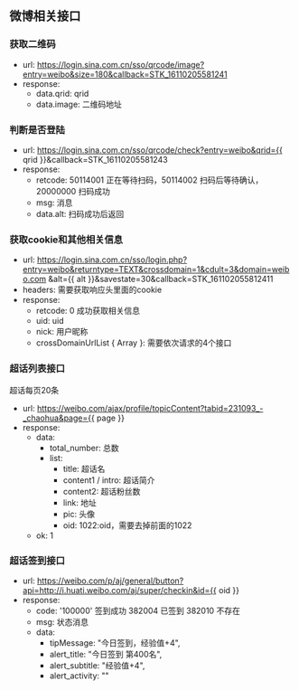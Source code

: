 ## 微博相关接口

### 获取二维码

* url: https://login.sina.com.cn/sso/qrcode/image?entry=weibo&size=180&callback=STK_16110205581241
* response:
  * data.qrid: qrid
  * data.image: 二维码地址
  
### 判断是否登陆

* url: https://login.sina.com.cn/sso/qrcode/check?entry=weibo&qrid={{ qrid }}&callback=STK_16110205581243
* response: 
  * retcode: 50114001 正在等待扫码，50114002 扫码后等待确认，20000000 扫码成功
  * msg: 消息
  * data.alt: 扫码成功后返回
  
### 获取cookie和其他相关信息

* url: https://login.sina.com.cn/sso/login.php?entry=weibo&returntype=TEXT&crossdomain=1&cdult=3&domain=weibo.com
  &alt={{ alt }}&savestate=30&callback=STK_161102055812411
* headers: 需要获取响应头里面的cookie
* response: 
  * retcode: 0 成功获取相关信息
  * uid: uid
  * nick: 用户昵称
  * crossDomainUrlList { Array<string> }: 需要依次请求的4个接口
  
### 超话列表接口

超话每页20条

* url: https://weibo.com/ajax/profile/topicContent?tabid=231093_-_chaohua&page={{ page }}
* response:
  * data:
    * total_number: 总数
    * list: 
      * title: 超话名
      * content1 / intro: 超话简介
      * content2: 超话粉丝数
      * link: 地址
      * pic: 头像
      * oid: 1022:oid，需要去掉前面的1022
  * ok: 1

### 超话签到接口

* url: https://weibo.com/p/aj/general/button?api=http://i.huati.weibo.com/aj/super/checkin&id={{ oid }}
* response:
  * code: '100000' 签到成功 382004 已签到 382010 不存在
  * msg: 状态消息
  * data:
    * tipMessage: "今日签到，经验值+4",
    * alert_title: "今日签到 第400名",
    * alert_subtitle: "经验值+4",
    * alert_activity: ""